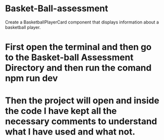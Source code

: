 # Basket-Ball-assessment
Create a BasketballPlayerCard component that displays information about a basketball player.
# First open the terminal and then go to the Basket-ball Assessment Directory and then run the comand npm run dev
# Then the project will open and inside the code I have kept all the necessary comments to understand what I have used and what not.
